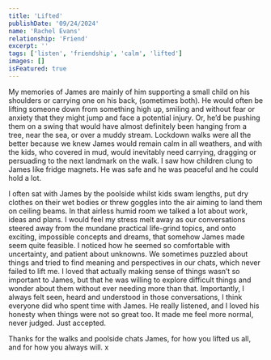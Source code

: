 ```yaml
---
title: 'Lifted'
publishDate: '09/24/2024'
name: 'Rachel Evans'
relationship: 'Friend'
excerpt: ''
tags: ['listen', 'friendship', 'calm', 'lifted']
images: []
isFeatured: true
---
```


My memories of James are mainly of him supporting a small child on his shoulders or carrying one on his back, (sometimes both). He would often be lifting someone down from something high up, smiling and without fear or anxiety that they might jump and face a potential injury. Or, he’d be pushing them on a swing that would have almost definitely been hanging from a tree, near the sea, or over a muddy stream. Lockdown walks were all the better because we knew James would remain calm in all weathers, and with the kids, who covered in mud, would inevitably need carrying, dragging or persuading to the next landmark on the walk. I saw how children clung to James like fridge magnets. He was safe and he was peaceful and he could hold a lot.  

I often sat with James by the poolside whilst kids swam lengths, put dry clothes on their wet bodies or threw goggles into the air aiming to land them on ceiling beams. In that airless humid room we talked a lot about work, ideas and plans. I would feel my stress melt away as our conversations steered away from the mundane practical life-grind topics, and onto exciting, impossible concepts and dreams, that somehow James made seem quite feasible. I noticed how he seemed so comfortable with uncertainty, and patient about unknowns. We sometimes puzzled about things and tried to find meaning and perspectives in our chats, which never failed to lift me. I loved that actually making sense of things wasn’t so important to James, but that he was willing to explore difficult things and wonder about them without ever needing more than that. Importantly, I always felt seen, heard and understood in those conversations, I think everyone did who spent time with James. He really listened, and I loved his honesty when things were not so great too. It made me feel more normal, never judged. Just accepted. 

Thanks for the walks and poolside chats James, for how you lifted us all, and for how you always will. x